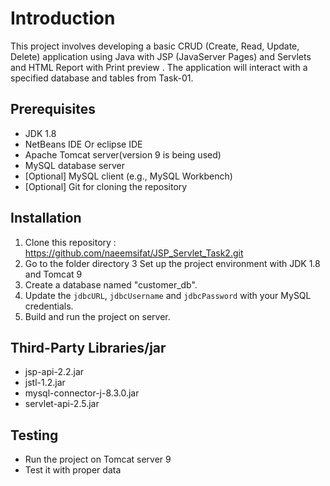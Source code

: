 # Introduction

This project involves developing a basic CRUD (Create, Read, Update, Delete) application using Java with JSP (JavaServer Pages) and Servlets and HTML Report with Print preview . The application will interact with a specified database and tables from Task-01. 

## Prerequisites

- JDK 1.8
- NetBeans IDE Or eclipse IDE
- Apache Tomcat server(version 9 is being used)
- MySQL database server
- [Optional] MySQL client (e.g., MySQL Workbench)
- [Optional] Git for cloning the repository

## Installation

1. Clone this repository : https://github.com/naeemsifat/JSP_Servlet_Task2.git
2. Go to the folder directory
3  Set up the project environment with JDK 1.8 and Tomcat 9
6. Create a database named "customer_db".
7. Update the `jdbcURL`, `jdbcUsername` and `jdbcPassword` with your MySQL credentials.
8. Build and run the project on server.

## Third-Party Libraries/jar

- jsp-api-2.2.jar
- jstl-1.2.jar
- mysql-connector-j-8.3.0.jar
- servlet-api-2.5.jar

## Testing

- Run the project on Tomcat server 9
- Test it with proper data
  
  
